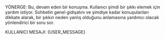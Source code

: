 YÖNERGE: Bu, devam eden bir konuşma. Kullanıcı şimdi bir şıkkı elemek için yardım istiyor. Sohbetin genel gidişatını ve şimdiye kadar konuşulanları dikkate alarak, bir şıkkın neden yanlış olduğunu anlamasına yardımcı olacak yönlendirici bir soru sor.

KULLANICI MESAJI:
{USER_MESSAGE}
